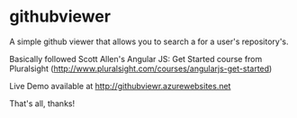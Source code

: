 # githubviewer

A simple github viewer that allows you to search a for a user's repository's.

Basically followed Scott Allen's Angular JS: Get Started course from Pluralsight
(http://www.pluralsight.com/courses/angularjs-get-started)

Live Demo available at http://githubviewr.azurewebsites.net

That's all, thanks!
